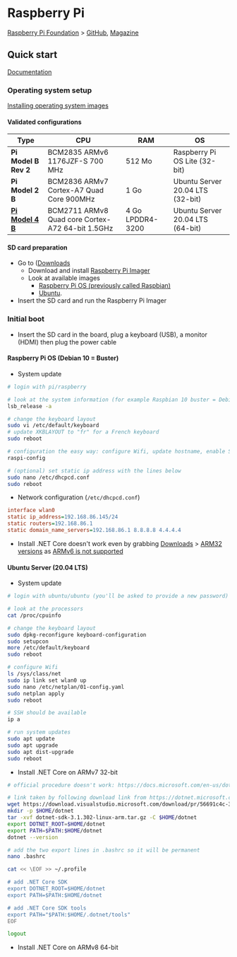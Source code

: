 # Raspberry Pi

[Raspberry Pi Foundation](https://www.raspberrypi.org/) > [GitHub](https://github.com/raspberrypi), [Magazine](https://magpi.raspberrypi.org/)

## Quick start

[Documentation](https://www.raspberrypi.org/documentation/)

### Operating system setup

[Installing operating system images](https://www.raspberrypi.org/documentation/installation/installing-images/README.md)

#### Validated configurations
  
Type | CPU | RAM | OS
---- | --- | --- | --
**Pi Model B Rev 2** | BCM2835 ARMv6 1176JZF-S 700 MHz | 512 Mo | Raspberry Pi OS Lite (32-bit)
**Pi Model 2 B** | BCM2836 ARMv7 Cortex-A7 Quad Core 900MHz | 1 Go | Ubuntu Server 20.04 LTS (32-bit)
**[Pi Model 4 B](https://www.raspberrypi.org/products/raspberry-pi-4-model-b/specifications/)** | BCM2711 ARMv8 Quad core Cortex-A72 64-bit 1.5GHz | 4 Go LPDDR4-3200 | Ubuntu Server 20.04 LTS (64-bit)

#### SD card preparation

- Go to ([Downloads](https://www.raspberrypi.org/downloads/)
  - Download and install [Raspberry Pi Imager](https://www.raspberrypi.org/blog/raspberry-pi-imager-imaging-utility/)
  - Look at available images
    - [Raspberry Pi OS (previously called Raspbian)](https://www.raspberrypi.org/downloads/raspberry-pi-os/)
    - [Ubuntu](https://ubuntu.com/tutorials/how-to-install-ubuntu-core-on-raspberry-pi#1-overview).
- Insert the SD card and run the Raspberry Pi Imager

### Initial boot

- Insert the SD card in the board, plug a keyboard (USB), a monitor (HDMI) then plug the power cable

#### Raspberry Pi OS (Debian 10 = Buster)

- System update

```bash
# login with pi/raspberry

# look at the system information (for example Raspbian 10 buster = Debian for Raspberry Pi)
lsb_release -a

# change the keyboard layout
sudo vi /etc/default/keyboard
# update XKBLAYOUT to "fr" for a French keyboard
sudo reboot

# configuration the easy way: configure Wifi, update hostname, enable SSH, change password, (optional) keyboard configuration
raspi-config

# (optional) set static ip address with the lines below
sudo nano /etc/dhcpcd.conf
sudo reboot
```

- Network configuration (`/etc/dhcpcd.conf`)

```ini
interface wlan0
static ip_address=192.168.86.145/24
static routers=192.168.86.1
static domain_name_servers=192.168.86.1 8.8.8.8 4.4.4.4
```

- Install .NET Core doesn't work even by grabbing [Downloads](https://dotnet.microsoft.com/download/dotnet-core/3.1) > [ARM32 versions](https://dotnet.microsoft.com/download/dotnet-core/thank-you/sdk-3.1.302-linux-arm32-binaries) as [ARMv6 is not supported](https://github.com/dotnet/runtime/issues/7764)

#### Ubuntu Server (20.04 LTS)

- System update

```bash
# login with ubuntu/ubuntu (you'll be asked to provide a new password)

# look at the processors
cat /proc/cpuinfo

# change the keyboard layout
sudo dpkg-reconfigure keyboard-configuration
sudo setupcon
more /etc/default/keyboard
sudo reboot

# configure Wifi
ls /sys/class/net
sudo ip link set wlan0 up
sudo nano /etc/netplan/01-config.yaml
sudo netplan apply
sudo reboot

# SSH should be available
ip a

# run system updates
sudo apt update
sudo apt upgrade
sudo apt dist-upgrade
sudo reboot
```

- Install .NET Core on ARMv7 32-bit

```bash
# official procedure doesn't work: https://docs.microsoft.com/en-us/dotnet/core/install/linux-ubuntu

# link taken by following download link from https://dotnet.microsoft.com/download/dotnet-core/3.1
wget https://download.visualstudio.microsoft.com/download/pr/56691c4c-341a-4bca-9869-409803d23cf8/d872d7a0c27a6c5e9b812e889de89956/dotnet-sdk-3.1.302-linux-arm.tar.gz
mkdir -p $HOME/dotnet
tar -xvf dotnet-sdk-3.1.302-linux-arm.tar.gz -C $HOME/dotnet
export DOTNET_ROOT=$HOME/dotnet
export PATH=$PATH:$HOME/dotnet
dotnet --version

# add the two export lines in .bashrc so it will be permanent
nano .bashrc

cat << \EOF >> ~/.profile

# add .NET Core SDK
export DOTNET_ROOT=$HOME/dotnet
export PATH=$PATH:$HOME/dotnet

# add .NET Core SDK tools
export PATH="$PATH:$HOME/.dotnet/tools"
EOF

logout
```

- Install .NET Core on ARMv8 64-bit

```bash
```
